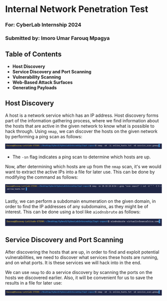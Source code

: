 # Internal Network Penetration Test

### For: CyberLab Internship 2024

### Submitted by: Imoro Umar Farouq Mpagya

## Table of Contents
- **Host Discovery**
- **Service Discovery and Port Scanning**
- **Vulnerability Scanning**
- **Web-Based Attack Surfaces**
- **Generating Payloads**


## Host Discovery
A host is a network service which has an IP address. Host discovery forms part of the information gathering process, where we find information about the hosts that are active in the given network to know what is possible to hack through.
Using `nmap`, we can discover the hosts on the given network by performing a ping scan as follows:

![](https://github.com/Farrhouq/Inpt-report/blob/main/images/1.png)

- The `-sn` flag indicates a ping scan to determine which hosts are up.

Now, after determining which hosts are up from the `nmap` scan, it's we would want to extract the active IPs into a file for later use. This can be done by modifying the command as follows:

![](https://github.com/Farrhouq/Inpt-report/blob/main/images/2.png)

Lastly, we can perform a subdomain enumeration on the given domain, in order to find the IP addresses of any subdomains, as they might be of interest. This can be done using a tool like `aiodnsbrute` as follows:

![](https://github.com/Farrhouq/Inpt-report/blob/main/images/3.png)


## Service Discovery and Port Scanning
After discovering the hosts that are up, in order to find and exploit potential vulnerabilities, we need to discover what services these hosts are running, and on what ports. It is these services we will hack into in the end.

We can use `nmap` to do a service discovery by scanning the ports on the hosts we discovered earlier. Also, it will be convenient for us to save the results in a file for later use:

![](https://github.com/Farrhouq/Inpt-report/blob/main/images/4.png)
